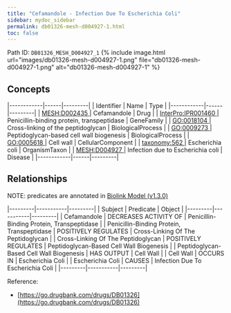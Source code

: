 ```yaml
---
title: "Cefamandole - Infection Due To Escherichia Coli"
sidebar: mydoc_sidebar
permalink: db01326-mesh-d004927-1.html
toc: false 
---
```



Path ID: `DB01326_MESH_D004927_1`
{% include image.html url="images/db01326-mesh-d004927-1.png" file="db01326-mesh-d004927-1.png" alt="db01326-mesh-d004927-1" %}

## Concepts

|------------|------|---------|
| Identifier | Name | Type    |
|------------|------|---------|
| <a href="https://identifiers.org/MESH:D002435">MESH:D002435 </a> | Cefamandole | Drug |
| <a href="https://identifiers.org/InterPro:IPR001460">InterPro:IPR001460 </a> | Penicillin-binding protein, transpeptidase | GeneFamily |
| <a href="https://identifiers.org/GO:0018104">GO:0018104 </a> | Cross-linking of the peptidoglycan | BiologicalProcess |
| <a href="https://identifiers.org/GO:0009273">GO:0009273 </a> | Peptidoglycan-based cell wall biogenesis | BiologicalProcess |
| <a href="https://identifiers.org/GO:0005618">GO:0005618 </a> | Cell wall | CellularComponent |
| <a href="https://identifiers.org/taxonomy:562">taxonomy:562 </a> | Escherichia coli | OrganismTaxon |
| <a href="https://identifiers.org/MESH:D004927">MESH:D004927 </a> | Infection due to Escherichia coli | Disease |
|------------|------|---------|

## Relationships


NOTE: predicates are annotated in <a href="https://github.com/biolink/biolink-model/releases/tag/v1.3.0">Biolink Model (v1.3.0)</a>

|---------|-----------|---------|
| Subject | Predicate | Object  |
|---------|-----------|---------|
| Cefamandole | DECREASES ACTIVITY OF | Penicillin-Binding Protein, Transpeptidase |
| Penicillin-Binding Protein, Transpeptidase | POSITIVELY REGULATES | Cross-Linking Of The Peptidoglycan |
| Cross-Linking Of The Peptidoglycan | POSITIVELY REGULATES | Peptidoglycan-Based Cell Wall Biogenesis |
| Peptidoglycan-Based Cell Wall Biogenesis | HAS OUTPUT | Cell Wall |
| Cell Wall | OCCURS IN | Escherichia Coli |
| Escherichia Coli | CAUSES | Infection Due To Escherichia Coli |
|---------|-----------|---------|

Reference: 
  - [https://go.drugbank.com/drugs/DB01326](https://go.drugbank.com/drugs/DB01326)
